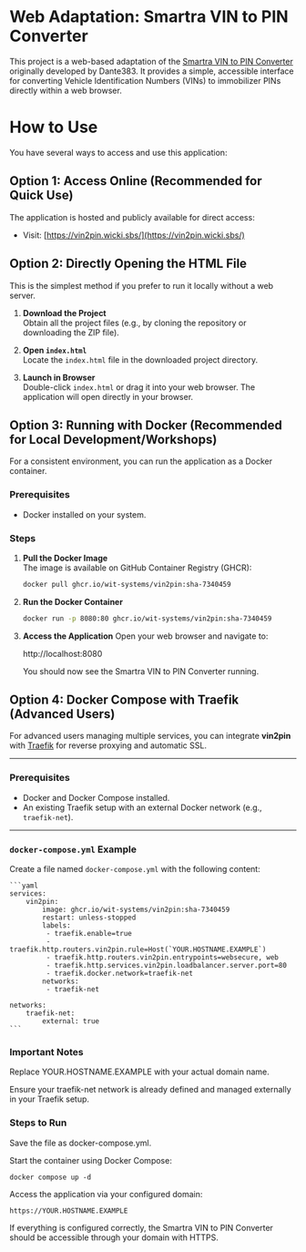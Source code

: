 # Web Adaptation: Smartra VIN to PIN Converter

This project is a web-based adaptation of the [Smartra VIN to PIN Converter](https://github.com/Dante383/smartra-vin-to-pin) originally developed by Dante383. It provides a simple, accessible interface for converting Vehicle Identification Numbers (VINs) to immobilizer PINs directly within a web browser.

# How to Use

You have several ways to access and use this application:


## Option 1: Access Online (Recommended for Quick Use)

The application is hosted and publicly available for direct access:

- Visit: [https://vin2pin.wicki.sbs/](https://vin2pin.wicki.sbs/)


## Option 2: Directly Opening the HTML File

This is the simplest method if you prefer to run it locally without a web server.

1. **Download the Project**  
   Obtain all the project files (e.g., by cloning the repository or downloading the ZIP file).

2. **Open `index.html`**  
   Locate the `index.html` file in the downloaded project directory.

3. **Launch in Browser**  
   Double-click `index.html` or drag it into your web browser. The application will open directly in your browser.


## Option 3: Running with Docker (Recommended for Local Development/Workshops)

For a consistent environment, you can run the application as a Docker container.

### Prerequisites

- Docker installed on your system.

### Steps

1. **Pull the Docker Image**  
   The image is available on GitHub Container Registry (GHCR):
   ```bash
   docker pull ghcr.io/wit-systems/vin2pin:sha-7340459
   ```
2. **Run the Docker Container**
   ```bash
   docker run -p 8080:80 ghcr.io/wit-systems/vin2pin:sha-7340459
   ```
3. **Access the Application**
    Open your web browser and navigate to:

    http://localhost:8080

    You should now see the Smartra VIN to PIN Converter running.

## Option 4: Docker Compose with Traefik (Advanced Users)

For advanced users managing multiple services, you can integrate **vin2pin** with [Traefik](https://traefik.io/) for reverse proxying and automatic SSL.

---

### Prerequisites

- Docker and Docker Compose installed.
- An existing Traefik setup with an external Docker network (e.g., `traefik-net`).

---

### `docker-compose.yml` Example

Create a file named `docker-compose.yml` with the following content:

    ```yaml
    services:
        vin2pin:
            image: ghcr.io/wit-systems/vin2pin:sha-7340459
            restart: unless-stopped
            labels:
             - traefik.enable=true
             - traefik.http.routers.vin2pin.rule=Host(`YOUR.HOSTNAME.EXAMPLE`)
             - traefik.http.routers.vin2pin.entrypoints=websecure, web
             - traefik.http.services.vin2pin.loadbalancer.server.port=80
             - traefik.docker.network=traefik-net
            networks:
             - traefik-net

    networks:
        traefik-net:
            external: true
    ```

### Important Notes
Replace YOUR.HOSTNAME.EXAMPLE with your actual domain name.

Ensure your traefik-net network is already defined and managed externally in your Traefik setup.

### Steps to Run

Save the file as docker-compose.yml.

Start the container using Docker Compose:

    docker compose up -d

Access the application via your configured domain:

    https://YOUR.HOSTNAME.EXAMPLE

If everything is configured correctly, the Smartra VIN to PIN Converter should be accessible through your domain with HTTPS.
